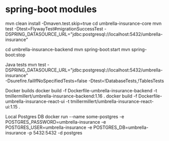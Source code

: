 # spring-boot modules
mvn clean install -Dmaven.test.skip=true 
cd umbrella-insurance-core
mvn test -Dtest=FlywayTest#migrationSuccessTest -DSPRING_DATASOURCE_URL="jdbc:postgresql://localhost:5432/umbrella-insurance"

cd umbrella-insurance-backend
mvn spring-boot:start
mvn spring-boot:stop

Java tests
mvn test -DSPRING_DATASOURCE_URL="jdbc:postgresql://localhost:5432/umbrella-insurance" \
-Dsurefire.failIfNoSpecifiedTests=false -Dtest=\!DatabaseTests,\!TablesTests


Docker builds
docker build -f Dockerfile-umbrella-insurance-backend -t tmillermillert/umbrella-insurance-backend:1.16 .
docker build -f Dockerfile-umbrella-insurance-react-ui -t tmillermillert/umbrella-insurance-react-ui:1.15 .

Local Postgres DB 
docker run --name some-postgres -e POSTGRES_PASSWORD=umbrella-insurance -e POSTGRES_USER=umbrella-insurance -e POSTGRES_DB=umbrella-insurance -p 5432:5432 -d postgres
